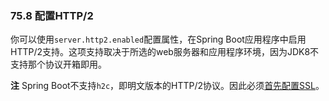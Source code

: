 ### 75.8 配置HTTP/2

你可以使用`server.http2.enabled`配置属性，在Spring Boot应用程序中启用HTTP/2支持。这项支持取决于所选的web服务器和应用程序环境，因为JDK8不支持那个协议开箱即用。

**注** Spring Boot不支持`h2c`，即明文版本的HTTP/2协议。因此必须[首先配置SSL](https://docs.spring.io/spring-boot/docs/2.0.0.RELEASE/reference/htmlsingle/#howto-configure-ssl)。
